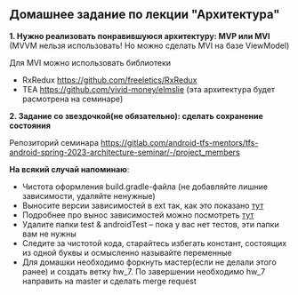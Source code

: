## Домашнее задание по лекции "Архитектура"

**1. Нужно реализовать понравившуюся архитектуру: MVP или MVI** (MVVM нельзя использовать!  Но можно сделать MVI на базе ViewModel)

Для MVI можно использовать библиотеки

- RxRedux  https://github.com/freeletics/RxRedux
- TEA https://github.com/vivid-money/elmslie (эта архитектура будет расмотрена на семинаре)

**2. Задание со звездочкой(не обязательно): сделать сохранение состояния**

Репозиторий семинара https://gitlab.com/android-tfs-mentors/tfs-android-spring-2023-architecture-seminar/-/project_members

**На всякий случай напоминаю**:
- Чистота оформления build.gradle-файла (не добавляйте лишние зависимости, удаляйте ненужные)
- Выносите версии зависимостей в ext так, как это показано [тут](https://github.com/JakeWharton/SdkSearch/blob/master/build.gradle)
- Подробнее про вынос зависимостей можно посмотреть [тут](https://habr.com/ru/post/468959/)
- Удалите папки test & androidTest – пока у вас нет тестов, эти папки вам не нужны
- Следите за чистотой кода, старайтесь избегать констант, состоящих из одной буквы и осмысленно называйте переменные
- Для домашки необходимо форкнуть мастер(если не делали этого ранее) и создать ветку hw_7. По завершении необходимо hw_7 направить на master и сделать merge request
